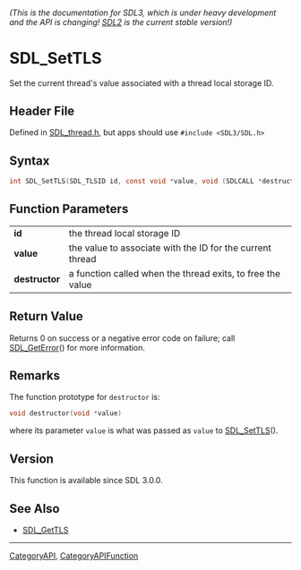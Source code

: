 ###### (This is the documentation for SDL3, which is under heavy development and the API is changing! [SDL2](https://wiki.libsdl.org/SDL2/) is the current stable version!)
# SDL_SetTLS

Set the current thread's value associated with a thread local storage ID.

## Header File

Defined in [SDL_thread.h](https://github.com/libsdl-org/SDL/blob/main/include/SDL3/SDL_thread.h), but apps should use `#include <SDL3/SDL.h>`

## Syntax

```c
int SDL_SetTLS(SDL_TLSID id, const void *value, void (SDLCALL *destructor)(void*));

```

## Function Parameters

|                    |                                                            |
| ------------------ | ---------------------------------------------------------- |
| **id**             | the thread local storage ID                                |
| **value**          | the value to associate with the ID for the current thread  |
| **destructor**     | a function called when the thread exits, to free the value |

## Return Value

Returns 0 on success or a negative error code on failure; call
[SDL_GetError](SDL_GetError)() for more information.

## Remarks

The function prototype for `destructor` is:

```c
void destructor(void *value)
```

where its parameter `value` is what was passed as `value` to
[SDL_SetTLS](SDL_SetTLS)().

## Version

This function is available since SDL 3.0.0.

## See Also

* [SDL_GetTLS](SDL_GetTLS)

----
[CategoryAPI](CategoryAPI), [CategoryAPIFunction](CategoryAPIFunction)

